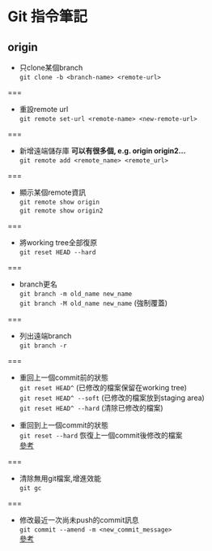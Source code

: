# Git 指令筆記

## origin
* 只clone某個branch   
`git clone -b <branch-name> <remote-url>`   
   
===
* 重設remote url   
`git remote set-url <remote-name> <new-remote-url>`

===
* 新增遠端儲存庫 __可以有很多個, e.g. origin origin2...__   
`git remote add <remote_name> <remote_url>`

===
* 顯示某個remote資訊   
`git remote show origin`     
`git remote show origin2`   

===
* 將working tree全部復原   
`git reset HEAD --hard`   

===
* branch更名   
`git branch -m old_name new_name`   
`git branch -M old_name new_name` (強制覆蓋)   

===
* 列出遠端branch   
`git branch -r`   

===
* 重回上一個commit前的狀態   
`git reset HEAD^` (已修改的檔案保留在working tree)   
`git reset HEAD^ --soft` (已修改的檔案放到staging area)   
`git reset HEAD^ --hard` (清除已修改的檔案)

* 重回到上一個commit的狀態   
`git reset --hard` 恢復上一個commit後修改的檔案   
[參考](http://stackoverflow.com/questions/5807137/git-how-to-revert-uncommitted-changes-including-files-and-folders)

===
* 清除無用git檔案,增進效能   
`git gc`   
   
===
* 修改最近一次尚未push的commit訊息   
`git commit --amend -m <new_commit_message>`   
[參考](http://stackoverflow.com/questions/179123/edit-an-incorrect-commit-message-in-git)   

